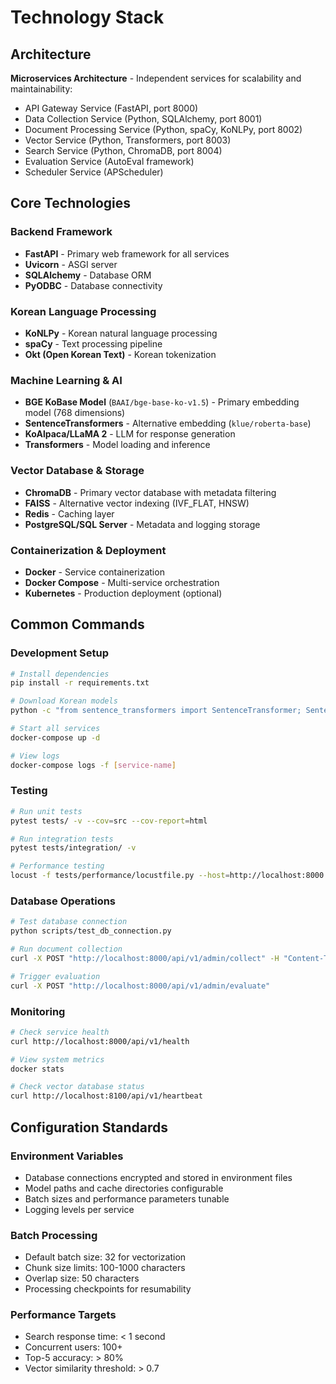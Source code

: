 # Technology Stack

## Architecture

**Microservices Architecture** - Independent services for scalability and maintainability:
- API Gateway Service (FastAPI, port 8000)
- Data Collection Service (Python, SQLAlchemy, port 8001) 
- Document Processing Service (Python, spaCy, KoNLPy, port 8002)
- Vector Service (Python, Transformers, port 8003)
- Search Service (Python, ChromaDB, port 8004)
- Evaluation Service (AutoEval framework)
- Scheduler Service (APScheduler)

## Core Technologies

### Backend Framework
- **FastAPI** - Primary web framework for all services
- **Uvicorn** - ASGI server
- **SQLAlchemy** - Database ORM
- **PyODBC** - Database connectivity

### Korean Language Processing
- **KoNLPy** - Korean natural language processing
- **spaCy** - Text processing pipeline
- **Okt (Open Korean Text)** - Korean tokenization

### Machine Learning & AI
- **BGE KoBase Model** (`BAAI/bge-base-ko-v1.5`) - Primary embedding model (768 dimensions)
- **SentenceTransformers** - Alternative embedding (`klue/roberta-base`)
- **KoAlpaca/LLaMA 2** - LLM for response generation
- **Transformers** - Model loading and inference

### Vector Database & Storage
- **ChromaDB** - Primary vector database with metadata filtering
- **FAISS** - Alternative vector indexing (IVF_FLAT, HNSW)
- **Redis** - Caching layer
- **PostgreSQL/SQL Server** - Metadata and logging storage

### Containerization & Deployment
- **Docker** - Service containerization
- **Docker Compose** - Multi-service orchestration
- **Kubernetes** - Production deployment (optional)

## Common Commands

### Development Setup
```bash
# Install dependencies
pip install -r requirements.txt

# Download Korean models
python -c "from sentence_transformers import SentenceTransformer; SentenceTransformer('BAAI/bge-base-ko-v1.5')"

# Start all services
docker-compose up -d

# View logs
docker-compose logs -f [service-name]
```

### Testing
```bash
# Run unit tests
pytest tests/ -v --cov=src --cov-report=html

# Run integration tests
pytest tests/integration/ -v

# Performance testing
locust -f tests/performance/locustfile.py --host=http://localhost:8000
```

### Database Operations
```bash
# Test database connection
python scripts/test_db_connection.py

# Run document collection
curl -X POST "http://localhost:8000/api/v1/admin/collect" -H "Content-Type: application/json" -d '{"incremental": true}'

# Trigger evaluation
curl -X POST "http://localhost:8000/api/v1/admin/evaluate"
```

### Monitoring
```bash
# Check service health
curl http://localhost:8000/api/v1/health

# View system metrics
docker stats

# Check vector database status
curl http://localhost:8100/api/v1/heartbeat
```

## Configuration Standards

### Environment Variables
- Database connections encrypted and stored in environment files
- Model paths and cache directories configurable
- Batch sizes and performance parameters tunable
- Logging levels per service

### Batch Processing
- Default batch size: 32 for vectorization
- Chunk size limits: 100-1000 characters
- Overlap size: 50 characters
- Processing checkpoints for resumability

### Performance Targets
- Search response time: < 1 second
- Concurrent users: 100+
- Top-5 accuracy: > 80%
- Vector similarity threshold: > 0.7